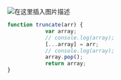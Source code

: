 ﻿![在这里插入图片描述](https://img-blog.csdnimg.cn/20210522203207672.png?x-oss-process=image/watermark,type_ZmFuZ3poZW5naGVpdGk,shadow_10,text_aHR0cHM6Ly9ibG9nLmNzZG4ubmV0L3FxXzUyMjA3NzI4,size_16,color_FFFFFF,t_70#pic_center)

```javascript
function truncate(arr) {
            var array;
            // console.log(array);
            [...array] = arr;
            // console.log(array);
            array.pop();
            return array;
}
```

